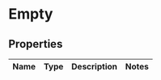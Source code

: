 # Empty

## Properties
Name | Type | Description | Notes
------------ | ------------- | ------------- | -------------
